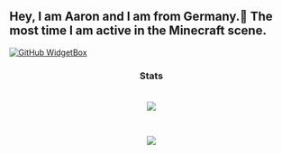 <h2>
  Hey, I am Aaron and I am from Germany.👋
  The most time I am active in the Minecraft scene.
  <br>
</h2>

[![GitHub WidgetBox](https://github-widgetbox.vercel.app/api/profile?username=RealBauHD&data=followers,repositories,stars,commits&theme=dark)](https://github.com/Jurredr/github-widgetbox)

<h3 align="center">
  Stats
  <br><br>
</h3>

<p align="center">
  <a href="#">
    <img align="center" src="https://github-readme-stats.vercel.app/api?username=RealBauHD&show_icons=true&theme=dark" />
  </a>
</p>
<br>
<p align="center">
  <a href="#">
    <img align="center" src="https://github-readme-stats.vercel.app/api/top-langs/?username=RealBauHD&theme=dark&layout=compact" />
  </a>
</p>
